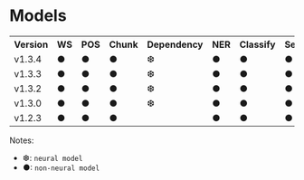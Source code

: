 # Models

<table>
<tr>
<th>Version</th>
<th>WS</td>
<th>POS</td>
<th>Chunk</td>
<th>Dependency</td>
<th>NER</td>
<th>Classify</td>
<th>Sentiment</td>
</tr>
<tr>
<td>v1.3.4</td>
<td>●</td>
<td>●</td>
<td>●</td>
<td>❆</td>
<td>●</td>
<td>●</td>
<td>●</td>
</tr>
<tr>
<td>v1.3.3</td>
<td>●</td>
<td>●</td>
<td>●</td>
<td>❆</td>
<td>●</td>
<td>●</td>
<td>●</td>
</tr>
<td>v1.3.2</td>
<td>●</td>
<td>●</td>
<td>●</td>
<td>❆</td>
<td>●</td>
<td>●</td>
<td>●</td>
</tr>
<tr>
<td>v1.3.0</td>
<td>●</td>
<td>●</td>
<td>●</td>
<td>❆</td>
<td>●</td>
<td>●</td>
<td>●</td>
</tr>
<td>v1.2.3</td>
<td>●</td>
<td>●</td>
<td>●</td>
<td></td>
<td>●</td>
<td>●</td>
<td>●</td>
</tr>
</table>

Notes:

* ❆: `neural model`
* ●: `non-neural model`